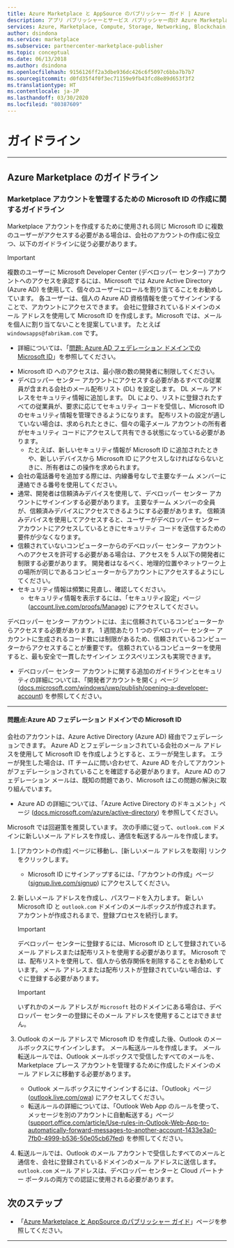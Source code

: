 ```yaml
---
title: Azure Marketplace と AppSource のパブリッシャー ガイド | Azure
description: アプリ パブリッシャーとサービス パブリッシャー向け Azure Marketplace および AppSource のガイドライン
services: Azure, Marketplace, Compute, Storage, Networking, Blockchain, Security
author: dsindona
ms.service: marketplace
ms.subservice: partnercenter-marketplace-publisher
ms.topic: conceptual
ms.date: 06/13/2018
ms.author: dsindona
ms.openlocfilehash: 9156126ff2a3dbe936dc426c6f5097c6bba7b7b7
ms.sourcegitcommit: d0fd35f4f0f3ec71159e9fb43fcd8e89d653f3f2
ms.translationtype: HT
ms.contentlocale: ja-JP
ms.lasthandoff: 03/30/2020
ms.locfileid: "80387609"
---
```

# <a name="guidelines"></a>ガイドライン  

<!--
## Guidelines for AppSource  
-->
---

## <a name="guidelines-for-azure-marketplace"></a>Azure Marketplace のガイドライン  

### <a name="guidelines-for-creating-a-microsoft-id-to-manage-a-marketplace-account"></a>Marketplace アカウントを管理するための Microsoft ID の作成に関するガイドライン  
Marketplace アカウントを作成するために使用される同じ Microsoft ID に複数のユーザーがアクセスする必要がある場合は、会社のアカウントの作成に役立つ、以下のガイドラインに従う必要があります。 

>[!IMPORTANT]
>複数のユーザーに Microsoft Developer Center (デベロッパー センター) アカウントへのアクセスを承認するには、Microsoft では Azure Active Directory (Azure AD) を使用して、個々のユーザーにロールを割り当てることをお勧めしています。 各ユーザーは、個人の Azure AD 資格情報を使ってサインインすることで、アカウントにアクセスできます。 会社に登録されているドメインのメール アドレスを使用して Microsoft ID を作成します。Microsoft では、メールを個人に割り当てないことを提案しています。 たとえば `windowsapps@fabrikam.com` です。  
>*   詳細については、「[問題: Azure AD フェデレーション ドメインでの Microsoft ID](#issue-microsoft-id-in-an-azure-ad-federated-domain)」を参照してください。  

*   Microsoft ID へのアクセスは、最小限の数の開発者に制限してください。 
*   デベロッパー センター アカウントにアクセスする必要があるすべての従業員が含まれる会社のメール配布リスト (DL) を設定します。 DL メール アドレスをセキュリティ情報に追加します。 DL により、リストに登録されたすべての従業員が、要求に応じてセキュリティ コードを受信し、Microsoft ID のセキュリティ情報を管理できるようになります。 配布リストの設定が適していない場合は、求められたときに、個々の電子メール アカウントの所有者がセキュリティ コードにアクセスして共有できる状態になっている必要があります。  
    *   たとえば、新しいセキュリティ情報が Microsoft ID に追加されたときや、新しいデバイスから Microsoft ID にアクセスしなければならないときに、所有者はこの操作を求められます。  
*   会社の電話番号を追加する際には、内線番号なしで主要なチーム メンバーに連絡できる番号を使用してください。  
*   通常、開発者は信頼済みデバイスを使用して、デベロッパー センター アカウントにサインインする必要があります。 主要なチーム メンバーの全員が、信頼済みデバイスにアクセスできるようにする必要があります。 信頼済みデバイスを使用してアクセスすると、ユーザーがデベロッパー センター アカウントにアクセスしているときにセキュリティ コードを送信するための要件が少なくなります。  
*   信頼されていないコンピューターからのデベロッパー センター アカウントへのアクセスを許可する必要がある場合は、アクセスを 5 人以下の開発者に制限する必要があります。 開発者はなるべく、地理的位置やネットワーク上の場所が同じであるコンピューターからアカウントにアクセスするようにしてください。  
*   セキュリティ情報は頻繁に見直し、確認してください。  
    *   セキュリティ情報を表示するには、「セキュリティ設定」ページ ([account.live.com/proofs/Manage](https://account.live.com/proofs/Manage)) にアクセスしてください。

デベロッパー センター アカウントには、主に信頼されているコンピューターからアクセスする必要があります。 1 週間あたり 1 つのデベロッパー センター アカウントに生成されるコード数には制限があるため、信頼されているコンピューターからアクセスすることが重要です。 信頼されているコンピューターを使用すると、最も安全で一貫したサインイン エクスペリエンスも実現できます。 
*   デベロッパー センター アカウントに関する追加のガイドラインとセキュリティの詳細については、「開発者アカウントを開く」ページ ([docs.microsoft.com/windows/uwp/publish/opening-a-developer-account](https://docs.microsoft.com/windows/uwp/publish/opening-a-developer-account)) を参照してください。 

---

#### <a name="issue-microsoft-id-in-an-azure-ad-federated-domain"></a>問題点:Azure AD フェデレーション ドメインでの Microsoft ID  
会社のアカウントは、Azure Active Directory (Azure AD) 経由でフェデレーションできます。 Azure AD とフェデレーションされている会社のメール アドレスを使用して Microsoft ID を作成しようとすると、エラーが発生します。 エラーが発生した場合は、IT チームに問い合わせて、Azure AD を介してアカウントがフェデレーションされていることを確認する必要があります。 Azure AD のフェデレーション メールは、既知の問題であり、Microsoft はこの問題の解決に取り組んでいます。  
*   Azure AD の詳細については、「Azure Active Directory のドキュメント」ページ ([docs.microsoft.com/azure/active-directory](https://docs.microsoft.com/azure/active-directory)) を参照してください。

Microsoft では回避策を推奨しています。 次の手順に従って、`outlook.com` ドメインに新しいメール アドレスを作成し、通信を転送するルールを作成します。  
1.  [アカウントの作成] ページに移動し、[新しいメール アドレスを取得] リンクをクリックします。 
    *   Microsoft ID にサインアップするには、「アカウントの作成」ページ ([signup.live.com/signup](https://signup.live.com/signup)) にアクセスしてください。  
2.  新しいメール アドレスを作成し、パスワードを入力します。 新しい Microsoft ID と `outlook.com` ドメインのメールボックスが作成されます。 アカウントが作成されるまで、登録プロセスを続行します。  

    >[!IMPORTANT]
    >デベロッパー センターに登録するには、Microsoft ID として登録されているメール アドレスまたは配布リストを使用する必要があります。 Microsoft では、配布リストを使用して、個人から依存関係を削除することをお勧めしています。 メール アドレスまたは配布リストが登録されていない場合は、すぐに登録する必要があります。    

    >[!Important]
    >いずれかのメール アドレスが `Microsoft` 社のドメインにある場合は、デベロッパー センターの登録にそのメール アドレスを使用することはできません。  

3.  Outlook のメール アドレスで Microsoft ID を作成した後、Outlook のメールボックスにサインインします。 メール転送ルールを作成します。 メール転送ルールでは、Outlook メールボックスで受信したすべてのメールを、Marketplace プレース アカウントを管理するために作成したドメインのメール アドレスに移動する必要があります。  
    *   Outlook メールボックスにサインインするには、「Outlook」ページ ([outlook.live.com/owa](https://outlook.live.com/owa)) にアクセスしてください。  
    *   転送ルールの詳細については、「Outlook Web App のルールを使って、メッセージを別のアカウントに自動転送する」ページ ([support.office.com/article/Use-rules-in-Outlook-Web-App-to-automatically-forward-messages-to-another-account-1433e3a0-7fb0-4999-b536-50e05cb67fed](https://support.office.com/article/Use-rules-in-Outlook-Web-App-to-automatically-forward-messages-to-another-account-1433e3a0-7fb0-4999-b536-50e05cb67fed)) を参照してください。  

1.  転送ルールでは、Outlook のメール アカウントで受信したすべてのメールと通信を、会社に登録されているドメインのメール アドレスに送信します。 `outlook.com` メール アドレスは、デベロッパー センターと Cloud パートナー ポータルの両方での認証に使用される必要があります。  

## <a name="next-steps"></a>次のステップ

*   「[Azure Marketplace と AppSource のパブリッシャー ガイド](https://docs.microsoft.com/azure/marketplace/marketplace-publishers-guide)」ページを参照してください。 
 
---
